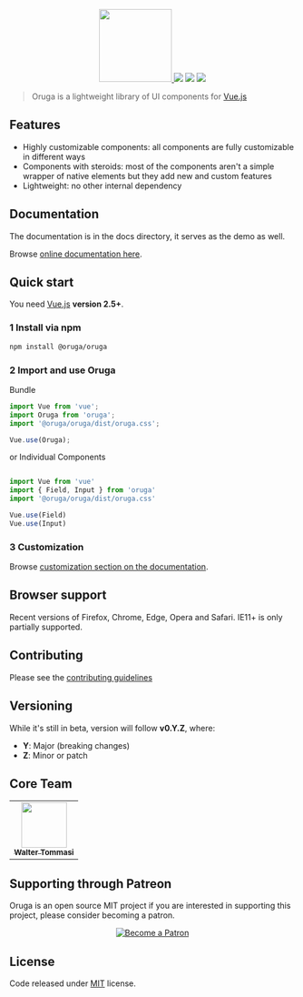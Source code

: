 <p align="center">
    <a href="https://oruga.io">
        <img height="128px" src="https://github.com/oruga-ui/oruga/raw/master/packages/docs/.vuepress/public/logo.png" />
    </a>
    <a href="https://www.npmjs.com/package/oruga"><img src="https://img.shields.io/npm/v/oruga.svg" /></a>
    <a href="https://www.npmjs.com/package/oruga"><img src="https://img.shields.io/npm/dt/oruga.svg" /></a>
    <a href="https://github.com/oruga-ui/oruga/blob/master/LICENSE"><img src="https://img.shields.io/npm/l/oruga.svg" /></a>
</p>

> Oruga is a lightweight library of UI components for [Vue.js](https://vuejs.org/)

## Features

* Highly customizable components: all components are fully customizable in different ways
* Components with steroids: most of the components aren't a simple wrapper of native elements but they add new and custom features
* Lightweight: no other internal dependency

## Documentation

The documentation is in the docs directory, it serves as the demo as well.

Browse [online documentation here](https://oruga.io/).

## Quick start

You need [Vue.js](https://vuejs.org/) **version 2.5+**.

### 1 Install via npm

```bash
npm install @oruga/oruga
```

### 2 Import and use Oruga

Bundle
```javascript
import Vue from 'vue';
import Oruga from 'oruga';
import '@oruga/oruga/dist/oruga.css';

Vue.use(Oruga);

```
or Individual Components
```javascript

import Vue from 'vue'
import { Field, Input } from 'oruga'
import '@oruga/oruga/dist/oruga.css'

Vue.use(Field)
Vue.use(Input)

```

### 3 Customization

Browse [customization section on the documentation](https://oruga.io/quickstart).

## Browser support

Recent versions of Firefox, Chrome, Edge, Opera and Safari. IE11+ is only partially supported.

## Contributing

Please see the [contributing guidelines](./.github/CONTRIBUTING.md)

## Versioning

While it's still in beta, version will follow **v0.Y.Z**, where:

* **Y**: Major (breaking changes)
* **Z**: Minor or patch

## Core Team

<table>
  <tr>
    <td align="center"><a href="https://twitter.com/walter_tommasi"><img src="https://avatars0.githubusercontent.com/u/8029488?v=4" width="80px;" alt=""/><br /><sub><b>Walter Tommasi</b></sub></a><br /></td>
  </tr>
</table>

## Supporting through Patreon

Oruga is an open source MIT project if you are interested in supporting this project, please consider becoming a patron.
<p align="center">
  <a href="https://www.patreon.com/jtommy">
    <img src="https://c5.patreon.com/external/logo/become_a_patron_button.png" alt="Become a Patron" />
  </a>
</p>

## License

Code released under [MIT](https://github.com/oruga-ui/oruga/blob/master/LICENSE) license.